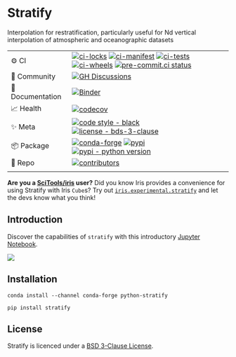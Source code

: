 # Stratify

Interpolation for restratification, particularly useful for Nd vertical interpolation of atmospheric and oceanographic datasets

|                  |                                                                                                                                                                                                                                                                                                                                                                                                                                                                                                                                                                                                                                                                                                                                                                                                                                                                                                                                    |
|------------------|------------------------------------------------------------------------------------------------------------------------------------------------------------------------------------------------------------------------------------------------------------------------------------------------------------------------------------------------------------------------------------------------------------------------------------------------------------------------------------------------------------------------------------------------------------------------------------------------------------------------------------------------------------------------------------------------------------------------------------------------------------------------------------------------------------------------------------------------------------------------------------------------------------------------------------|
| ⚙️ CI            | [![ci-locks](https://github.com/SciTools/python-stratify/actions/workflows/ci-locks.yml/badge.svg)](https://github.com/SciTools/python-stratify/actions/workflows/ci-locks.yml) [![ci-manifest](https://github.com/SciTools/python-stratify/actions/workflows/ci-manifest.yml/badge.svg)](https://github.com/SciTools/python-stratify/actions/workflows/ci-manifest.yml) [![ci-tests](https://github.com/SciTools/python-stratify/actions/workflows/ci-tests.yml/badge.svg)](https://github.com/SciTools/python-stratify/actions/workflows/ci-tests.yml) [![ci-wheels](https://github.com/SciTools/python-stratify/actions/workflows/ci-wheels.yml/badge.svg)](https://github.com/SciTools/python-stratify/actions/workflows/ci-wheels.yml) [![pre-commit.ci status](https://results.pre-commit.ci/badge/github/SciTools/python-stratify/master.svg)](https://results.pre-commit.ci/latest/github/SciTools/python-stratify/master) |
| 💬 Community     | [![GH Discussions](https://img.shields.io/badge/github-discussions%20%F0%9F%92%AC-yellow?logo=github&logoColor=lightgrey)](https://github.com/SciTools/python-stratify/discussions)                                                                                                                                                                                                                                                                                                                                                                                                                                                                                                                                                                                                                                                                                                                                                |
| 📖 Documentation | [![Binder](http://mybinder.org/badge.svg)](http://mybinder.org:/repo/scitools-incubator/python-stratify)                                                                                                                                                                                                                                                                                                                                                                                                                                                                                                                                                                                                                                                                                                                                                                                                                           |
| 📈 Health        | [![codecov](https://codecov.io/gh/SciTools/python-stratify/branch/master/graph/badge.svg?token=v1R1bJ4kYr)](https://codecov.io/gh/SciTools/python-stratify)                                                                                                                                                                                                                                                                                                                                                                                                                                                                                                                                                                                                                                                                                                                                                                        |
| ✨ Meta           | [![code style - black](https://img.shields.io/badge/code%20style-black-000000.svg)](https://github.com/psf/black) [![license - bds-3-clause](https://img.shields.io/github/license/SciTools/python-stratify)](https://github.com/python-stratify/python-stratify/blob/main/LICENSE)                                                                                                                                                                                                                                                                                                                                                                                                                                                                                                                                                                                                                                                |
| 📦 Package       | [![conda-forge](https://img.shields.io/conda/vn/conda-forge/python-stratify?color=orange&label=conda-forge&logo=conda-forge&logoColor=white)](https://anaconda.org/conda-forge/python-stratify) [![pypi](https://img.shields.io/pypi/v/stratify?color=orange&label=pypi&logo=python&logoColor=white)](https://pypi.org/project/stratify/) [![pypi - python version](https://img.shields.io/pypi/pyversions/stratify.svg?color=orange&logo=python&label=python&logoColor=white)](https://pypi.org/project/stratify/)                                                                                                                                                                                                                                                                                                                                                                                                                |
| 🧰 Repo          | [![contributors](https://img.shields.io/github/contributors/SciTools/python-stratify)](https://github.com/SciTools/python-stratify/graphs/contributors)                                                                                                                                                                                                                                                                                                                                                                                                                                                                                                                                                                                                                                                                                                                                                                            |
|                  |                                                                                                                                                                                                                                                                                                                                                                                                                                                                                                                                                                                                                                                                                                                                                                                                                                                                                                                                    |


**Are you a [SciTools/iris](https://github.com/SciTools/iris) user?** Did you know Iris provides a convenience for using Stratify with Iris `Cube`s? Try out [`iris.experimental.stratify`](https://scitools-iris.readthedocs.io/en/latest/generated/api/iris/experimental/stratify.html) and let the devs know what you think!

## Introduction

Discover the capabilities of `stratify` with this introductory [Jupyter Notebook](https://github.com/SciTools-incubator/python-stratify/blob/master/index.ipynb).

![](https://SciTools-incubator.github.io/python-stratify/summary.png)

## Installation

```shell
conda install --channel conda-forge python-stratify
```
```shell
pip install stratify
```

## License
Stratify is licenced under a [BSD 3-Clause License](LICENSE).

